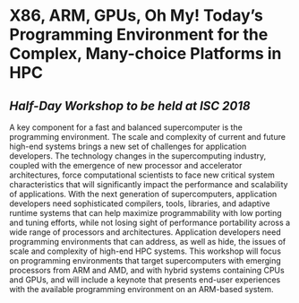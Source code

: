 # X86, ARM, GPUs, Oh My! Today’s Programming Environment for the Complex, Many-choice Platforms in HPC

## _Half-Day Workshop to be held at ISC 2018_


A key component for a fast and balanced supercomputer is the
programming environment. The scale and complexity of current and future
high-end systems brings a new set of challenges for application developers. The
technology changes in the supercomputing industry, coupled with the emergence
of new processor and accelerator architectures, force computational scientists
to face new critical system characteristics that will significantly impact the
performance and scalability of applications. With the next generation of
supercomputers, application developers need sophisticated compilers, tools,
libraries, and adaptive runtime systems that can help maximize programmability
with low porting and tuning efforts, while not losing sight of performance
portability across a wide range of processors and architectures. Application
developers need programming environments that can address, as well as hide, the
issues of scale and complexity of high-end HPC systems. This workshop will
focus on programming environments that target supercomputers with emerging
processors from ARM and AMD, and with hybrid systems containing CPUs and GPUs,
and will include a keynote that presents end-user experiences with the
available programming environment on an ARM-based system.   

